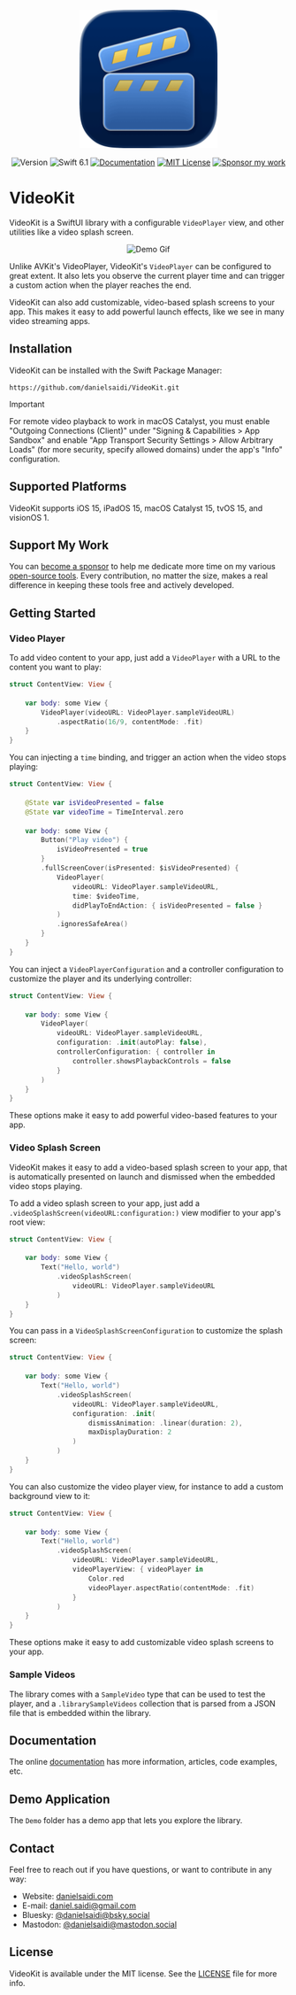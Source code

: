 <p align="center">
    <img src="Resources/Icon-Badge.png" alt="Project Icon" width="250" />
</p>

<p align="center">
    <img src="https://img.shields.io/github/v/release/danielsaidi/VideoKit?color=%2300550&sort=semver" alt="Version" />
    <img src="https://img.shields.io/badge/swift-6.1-orange.svg" alt="Swift 6.1" />
    <a href="https://danielsaidi.github.io/VideoKit"><img src="https://img.shields.io/badge/documentation-web-blue.svg" alt="Documentation" /></a>
    <a href="https://github.com/danielsaidi/VideoKit/blob/master/LICENSE"><img src="https://img.shields.io/github/license/danielsaidi/VideoKit" alt="MIT License" /></a>
    <a href="https://github.com/sponsors/danielsaidi"><img src="https://img.shields.io/badge/sponsor-GitHub-red.svg" alt="Sponsor my work" /></a>
</p>


# VideoKit

VideoKit is a SwiftUI library with a configurable ``VideoPlayer`` view, and other utilities like a video splash screen.

<p align="center">
    <img src="https://github.com/danielsaidi/VideoKit/releases/download/0.1/VideoKit-Demo-Compressed.gif" alt="Demo Gif" width="300" />
</p>

Unlike AVKit's VideoPlayer, VideoKit's ``VideoPlayer`` can be configured to great extent. It also lets you observe the current player time and can trigger a custom action when the player reaches the end.

VideoKit can also add customizable, video-based splash screens to your app. This makes it easy to add powerful launch effects, like we see in many video streaming apps.



## Installation

VideoKit can be installed with the Swift Package Manager:

```
https://github.com/danielsaidi/VideoKit.git
```

> [!IMPORTANT]  
> For remote video playback to work in macOS Catalyst, you must enable "Outgoing Connections (Client)" under "Signing & Capabilities > App Sandbox" and enable "App Transport Security Settings > Allow Arbitrary Loads" (for more security, specify allowed domains) under the app's "Info" configuration.



## Supported Platforms

VideoKit supports iOS 15, iPadOS 15, macOS Catalyst 15, tvOS 15, and visionOS 1.



## Support My Work

You can [become a sponsor][Sponsors] to help me dedicate more time on my various [open-source tools][OpenSource]. Every contribution, no matter the size, makes a real difference in keeping these tools free and actively developed.



## Getting Started

### Video Player

To add video content to your app, just add a ``VideoPlayer`` with a URL to the content you want to play:

```swift
struct ContentView: View {

    var body: some View {
        VideoPlayer(videoURL: VideoPlayer.sampleVideoURL)
            .aspectRatio(16/9, contentMode: .fit)
    }
}
```

You can injecting a `time` binding, and trigger an action when the video stops playing:

```swift
struct ContentView: View {

    @State var isVideoPresented = false
    @State var videoTime = TimeInterval.zero

    var body: some View {
        Button("Play video") {
            isVideoPresented = true
        }
        .fullScreenCover(isPresented: $isVideoPresented) {
            VideoPlayer(
                videoURL: VideoPlayer.sampleVideoURL,
                time: $videoTime,
                didPlayToEndAction: { isVideoPresented = false }
            )
            .ignoresSafeArea()
        }
    }
}
```

You can inject a ``VideoPlayerConfiguration`` and a controller configuration to customize the player and its underlying controller:

```swift
struct ContentView: View {

    var body: some View {
        VideoPlayer(
            videoURL: VideoPlayer.sampleVideoURL,
            configuration: .init(autoPlay: false),
            controllerConfiguration: { controller in
                controller.showsPlaybackControls = false
            }
        )
    }
}
```

These options make it easy to add powerful video-based features to your app.  


### Video Splash Screen

VideoKit makes it easy to add a video-based splash screen to your app, that is automatically presented on launch and dismissed when the embedded video stops playing.

To add a video splash screen to your app, just add a ``.videoSplashScreen(videoURL:configuration:)`` view modifier to your app's root view:

```swift
struct ContentView: View {

    var body: some View {
        Text("Hello, world")
            .videoSplashScreen(
                videoURL: VideoPlayer.sampleVideoURL
            )
    }
}
```

You can pass in a ``VideoSplashScreenConfiguration`` to customize the splash screen:

```swift
struct ContentView: View {

    var body: some View {
        Text("Hello, world")
            .videoSplashScreen(
                videoURL: VideoPlayer.sampleVideoURL,
                configuration: .init(
                    dismissAnimation: .linear(duration: 2),
                    maxDisplayDuration: 2
                )
            )
    }
}
```

You can also customize the video player view, for instance to add a custom background view to it:


```swift
struct ContentView: View {

    var body: some View {
        Text("Hello, world")
            .videoSplashScreen(
                videoURL: VideoPlayer.sampleVideoURL,
                videoPlayerView: { videoPlayer in
                    Color.red
                    videoPlayer.aspectRatio(contentMode: .fit)
                }
            )
    }
}
```

These options make it easy to add customizable video splash screens to your app.



### Sample Videos

The library comes with a ``SampleVideo`` type that can be used to test the player, and a ``.librarySampleVideos`` collection that is parsed from a JSON file that is embedded within the library.



## Documentation

The online [documentation][Documentation] has more information, articles, code examples, etc.



## Demo Application

The `Demo` folder has a demo app that lets you explore the library.



## Contact

Feel free to reach out if you have questions, or want to contribute in any way:

* Website: [danielsaidi.com][Website]
* E-mail: [daniel.saidi@gmail.com][Email]
* Bluesky: [@danielsaidi@bsky.social][Bluesky]
* Mastodon: [@danielsaidi@mastodon.social][Mastodon]



## License

VideoKit is available under the MIT license. See the [LICENSE][License] file for more info.



[Email]: mailto:daniel.saidi@gmail.com
[Website]: https://danielsaidi.com
[GitHub]: https://github.com/danielsaidi
[OpenSource]: https://danielsaidi.com/opensource
[Sponsors]: https://github.com/sponsors/danielsaidi

[Bluesky]: https://bsky.app/profile/danielsaidi.bsky.social
[Mastodon]: https://mastodon.social/@danielsaidi
[Twitter]: https://twitter.com/danielsaidi

[Documentation]: https://danielsaidi.github.io/VideoKit
[Getting-Started]: https://danielsaidi.github.io/VideoKit/documentation/videokit/getting-started
[License]: https://github.com/danielsaidi/VideoKit/blob/master/LICENSE
